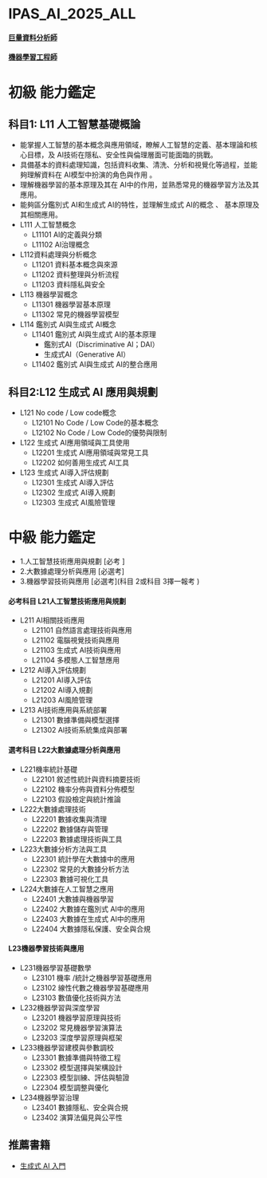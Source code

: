 # IPAS_AI_2025_ALL
#### [巨量資料分析師](https://www.ipas.org.tw/bda)
#### [機器學習工程師](https://www.ipas.org.tw/ML)

# 初級 能力鑑定
## 科目1: L11 人工智慧基礎概論
  - 能掌握人工智慧的基本概念與應用領域，瞭解人工智慧的定義、基本理論和核心目標，及 AI技術在隱私、安全性與倫理層面可能面臨的挑戰。
  - 具備基本的資料處理知識，包括資料收集、清洗、分析和視覺化等過程，並能夠理解資料在 AI模型中扮演的角色與作用 。
  - 理解機器學習的基本原理及其在 AI中的作用，並熟悉常見的機器學習方法及其應用。
  - 能夠區分鑑別式 AI和生成式 AI的特性，並理解生成式 AI的概念 、 基本原理及其相關應用。
  - L111 人工智慧概念
    - L11101 AI的定義與分類
    - L11102 AI治理概念
  - L112資料處理與分析概念
    - L11201 資料基本概念與來源
    - L11202 資料整理與分析流程
    - L11203 資料隱私與安全
  - L113 機器學習概念
    - L11301 機器學習基本原理
    - L11302 常見的機器學習模型
  - L114 鑑別式 AI與生成式 AI概念
    - L11401 鑑別式 AI與生成式 AI的基本原理
      - 鑑別式AI（Discriminative AI；DAI）
      - 生成式AI（Generative AI） 
    - L11402 鑑別式 AI與生成式 AI的整合應用
## 科目2:L12 生成式 AI 應用與規劃
- L121 No code / Low code概念
  - L12101 No Code / Low Code的基本概念
  - L12102 No Code / Low Code的優勢與限制
- L122 生成式 AI應用領域與工具使用
  - L12201 生成式 AI應用領域與常見工具
  - L12202 如何善用生成式 AI工具
- L123 生成式 AI導入評估規劃
  - L12301 生成式 AI導入評估
  - L12302 生成式 AI導入規劃
  - L12303 生成式 AI風險管理

# 中級 能力鑑定
- 1.人工智慧技術應用與規劃 [必考 ]
- 2.大數據處理分析與應用 [必選考]
- 3.機器學習技術與應用 [必選考](科目 2或科目 3擇一報考 )

#### 必考科目 L21人工智慧技術應用與規劃
- L211 AI相關技術應用
  - L21101 自然語言處理技術與應用
  - L21102 電腦視覺技術與應用
  - L21103 生成式 AI技術與應用
  - L21104 多模態人工智慧應用
- L212 AI導入評估規劃
  - L21201 AI導入評估
  - L21202 AI導入規劃
  - L21203 AI風險管理
- L213 AI技術應用與系統部署
  - L21301 數據準備與模型選擇
  - L21302 AI技術系統集成與部署
#### 選考科目 L22大數據處理分析與應用
- L221機率統計基礎
  - L22101 敘述性統計與資料摘要技術
  - L22102 機率分佈與資料分佈模型
  - L22103 假設檢定與統計推論
- L222大數據處理技術
  - L22201 數據收集與清理
  - L22202 數據儲存與管理
  - L22203 數據處理技術與工具
- L223大數據分析方法與工具
  - L22301 統計學在大數據中的應用
  - L22302 常見的大數據分析方法
  - L22303 數據可視化工具
- L224大數據在人工智慧之應用
  - L22401 大數據與機器學習
  - L22402 大數據在鑑別式 AI中的應用
  - L22403 大數據在生成式 AI中的應用
  - L22404 大數據隱私保護、安全與合規
#### L23機器學習技術與應用
- L231機器學習基礎數學
  - L23101 機率 /統計之機器學習基礎應用
  - L23102 線性代數之機器學習基礎應用
  - L23103 數值優化技術與方法
- L232機器學習與深度學習
  - L23201 機器學習原理與技術
  - L23202 常見機器學習演算法
  - L23203 深度學習原理與框架
- L233機器學習建模與參數調校
  - L23301 數據準備與特徵工程
  - L23302 模型選擇與架構設計
  - L22303 模型訓練、評估與驗證
  - L22304 模型調整與優化
- L234機器學習治理
  - L23401 數據隱私、安全與合規
  - L23402 演算法偏見與公平性

## 推薦書籍
- [生成式 AI 入門](https://www.tenlong.com.tw/products/9789863128243?list_name=srh)
